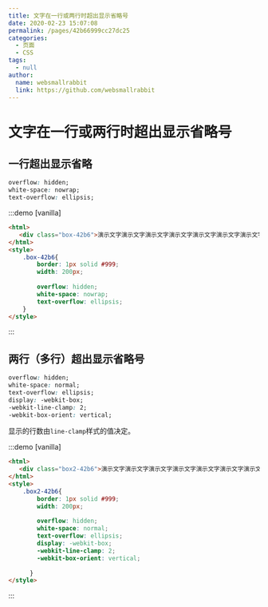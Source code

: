 ```yaml
---
title: 文字在一行或两行时超出显示省略号
date: 2020-02-23 15:07:08
permalink: /pages/42b66999cc27dc25
categories: 
  - 页面
  - CSS
tags: 
  - null
author: 
  name: websmallrabbit
  link: https://github.com/websmallrabbit
---
```

# 文字在一行或两行时超出显示省略号

## 一行超出显示省略

```css
overflow: hidden;
white-space: nowrap;
text-overflow: ellipsis;
```
<!-- more -->
:::demo [vanilla]

```html
<html>
   <div class="box-42b6">演示文字演示文字演示文字演示文字演示文字演示文字演示文字演示文字演示文字演示文字演示文字演示文字演示文字演示文字演示文字演示文字演示文字</div>
</html>
<style>
    .box-42b6{
        border: 1px solid #999;
        width: 200px;
        
        overflow: hidden;
        white-space: nowrap;
        text-overflow: ellipsis;
    }
</style>
```

:::

## 两行（多行）超出显示省略号

```css
overflow: hidden;
white-space: normal;
text-overflow: ellipsis;
display: -webkit-box;
-webkit-line-clamp: 2;
-webkit-box-orient: vertical;
```

显示的行数由`line-clamp`样式的值决定。



:::demo [vanilla]

```html
<html>
   <div class="box2-42b6">演示文字演示文字演示文字演示文字演示文字演示文字演示文字演示文字演示文字演示文字演示文字演示文字演示文字演示文字演示文字演示文字演示文字</div>
</html>
<style>
    .box2-42b6{
        border: 1px solid #999;
        width: 200px;
  
        overflow: hidden;
        white-space: normal;
        text-overflow: ellipsis;
        display: -webkit-box;
        -webkit-line-clamp: 2;
        -webkit-box-orient: vertical;
        
      }
</style>
```

:::



